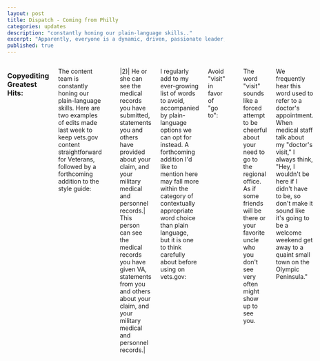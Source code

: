 ```yaml
---
layout: post
title: Dispatch - Coming from Philly
categories: updates
description: "constantly honing our plain-language skills.."
excerpt: "Apparently, everyone is a dynamic, driven, passionate leader, so what are you doing to stand out.."
published: true
---
```

<div class="row">
<div class="small-12 medium-9 medium-centered columns" markdown="1">

### Copyediting Greatest Hits:

The content team is constantly honing our plain-language skills. Here are two examples of edits made last week to keep vets.gov content straightforward for Veterans, followed by a forthcoming addition to the style guide:

| | Original | Plain Language |
|-----|-----|-----|
|1)| "VA will contact you by phone to schedule the exam." | "VA will call you to schedule the exam."|

|2)| He or she can see the medical records you have submitted, statements you and others have provided about your claim, and your military medical and personnel records.| This person can see the medical records you have given VA, statements from you and others about your claim, and your military medical and personnel records.|

I regularly add to my ever-growing list of words to avoid, accompanied by plain-language options we can opt for instead. A forthcoming addition I'd like to mention here may fall more within the category of contextually appropriate word choice than plain language, but it is one to think carefully about before using on vets.gov: 

Avoid "visit" in favor of "go to":

| This | *  *  *  *  *  *  *  *  *  *  *  *  *  *  *  *  *  *  * | Rather than |
|-----|------------------------------------|-----|
| "Go to your local regional office." |  | "Visit your local regional office." |

The word "visit" sounds like a forced attempt to be cheerful about your need to go to the regional office. As if some friends will be there or your favorite uncle who you don't see very often might show up to see you. 

We frequently hear this word used to refer to a doctor's appointment. When medical staff talk about my "doctor's visit," I always think, "Hey, I wouldn't be here if I didn't have to be, so don't make it sound like it's going to be a welcome weekend get away to a quaint small town on the Olympic Peninsula." 

| This |   | Rather than |
|-----|-----|-----|
| "If you would like a copy of the final report from your claim exam, go to MyHealtheVet or call VA at 1-800-827-1000." |   | "If you would like a copy of the final report from your claim exam, visit MyHealtheVet or call VA at 1-800-827-1000." |

That's it for this week!

An aside... to give you a sense of how focused my brain is on plain language these days, I started editing the flight attendant on my way to Philly: The captain has reilluminated the fasten-your-seatbelt sign.

Reilluminated?! Are you kidding me...?

***

### Plain Language:
 - As LinkedIn encourages people to update their profiles, they’ve also been pushing a 
 [“Banish the Buzzwords” campaign](http://www.slideshare.net/linkedin/buzzwords-2016). Apparently, everyone is a dynamic, driven, passionate leader, so what are you doing to stand out?

### Open Data:
- If scientists don’t share their research code, their work can’t be reproduced or verified, so many journals have begun requiring code for publication, [reports Nature](http://www.nature.com/news/why-scientists-must-share-their-research-code-1.20504). And the byproduct? Everyone benefits from the information and research moves faster.

 - [Huffington Post is](http://www.huffingtonpost.com/apolitical/theres-a-revolutionary-su_b_12081730.html) calling the “opaque” sounding open-data “subculture” in governments around the world “revolutionary,” and says it offers the best possibility of creating change for the better.

### Open Government:
 - Sen. Mark Warner, D-Virginia, has asked federal agencies to submit updates on their Digital Accountability and Transparency Act implementation plans, [reports Federal Times.](http://www.federaltimes.com/articles/senator-urges-agencies-to-submit-data-act-updates)

 - After spending almost $200,000 a year for a local-news website, the city of Davenport, Iowa, has taken down the site after criticism that it was propaganda and an “inappropriate jump into the media,” [reports the Union Bulletin.](http://www.union-bulletin.com/news/national/iowa-city-scraps-its-news-site-that-some-saw-as/article_b8db52a4-7b61-11e6-b3d6-730fcfd661bb.html)

 - Half of U.S. Cabinet agencies do not comply with the Open Government Directive, [reports the Sunlight Foundation](http://sunlightfoundation.com/blog/2016/09/16/half-of-u-s-cabinet-agencies-fail-to-comply-with-open-government-directive/) [https://twitter.com/SunFoundation](@SunFoundation).

### Vet Tech:
 - SecDef Ash Carter is trying to convince the tech community that they should help with his push to bring the Pentagon into the 21st Century, [reports Breaking Defense.](http://breakingdefense.com/2016/09/ash-carter-wants-you-for-the-defense-digital-service/?utm_source3DSailthru&utm_medium=3Demail&utm_campaign3DMilitary%20EBB%209-15-16&utm_term3DEditorial%20-%20Military%20-%20Early%20Bird%20Brief)
 
### Job Search:
 - The White House’s chief data scientist says you don’t necessarily need a tech background to succeed in a data job: Get excited about a project or idea, and then take some online coding courses or hit a boot camp, [reports NextGov.](http://www.nextgov.com/big-data/2016/09/white-house-data-scientist-number-crunching-growing/131587/)

### Vet Love:
 - VA Secretary Bob McDonald railed against those who would like to privatize VA, calling them “ideologues” and corporations trying to make a buck, [reports Stars & Stripes.](http://www.stripes.com/news/va-secretary-says-ideologues-corporations-behind-push-for-more-private-care-1.429121?utm_source=3DSailthru&utm_medium=3Demail&utm_campaign=3DMilitary%20EBB%209-15-16&utm_term=3DEditorial%20-%20Military%20-%20Early%20Bird%20Brief)

 - And then he told Congress its inaction is hindering VA’s progress, [reports Military Times.](http://www.militarytimes.com/articles/mcdonald-blasts-privatization-proponents)

 - Former First Lady Laura Bush and First Lady Michelle Obama say they think about Veterans all the time—every day—and they hope they will be a priority for the next administration, 
 [reports Military Times.](http://www.militarytimes.com/articles/first-ladies-military-families-advocacy)

### What we’re reading:
 - Veterans’ advocates and lawmakers are working to address “bad paper” discharges, particularly for troops who appear to have been pushed out for problems caused by post-traumatic stress or traumatic brain injury, or who lost their jobs under Don’t Ask, Don’t Tell, [reports Military Times.](http://www.militarytimes.com/articles/bad-paper-discharges-rally)
